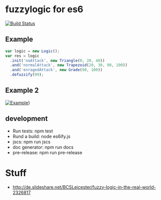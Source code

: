 # fuzzylogic for es6

[![Build Status](https://travis-ci.org/sebs/es6-fuzz.png)](https://travis-ci.org/sebs/es6-fuzz)



## Example

```javascript
var logic = new Logic();
var res = logic
  .init('noAttack', new Triangle(0, 20, 40))
  .and('normalAttack', new Trapezoid(20, 30, 90, 100))
  .and('enragedAttack', new Grade(90, 100))
  .defuzzify(99);
```

## Example 2
[![Example](https://upload.wikimedia.org/wikipedia/commons/thumb/6/61/Fuzzy_logic_temperature_en.svg/300px-Fuzzy_logic_temperature_en.svg.png)](https://travis-ci.org/sebs/es6-fuzz)}


## development

* Run tests: npm test
* Rund a build: node es6ify.js
* jscs: npm run jscs
* doc generator: npm run docs
* pre-release: npm run pre-release

# Stuff
* http://de.slideshare.net/BCSLeicester/fuzzy-logic-in-the-real-world-2326817
